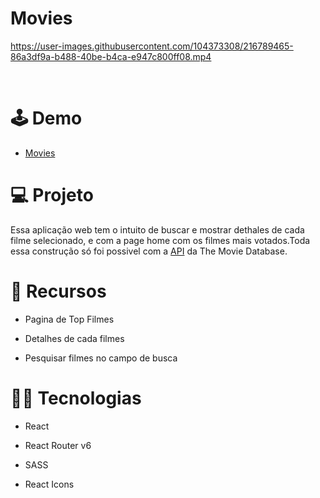 # Movies




https://user-images.githubusercontent.com/104373308/216789465-86a3df9a-b488-40be-b4ca-e947c800ff08.mp4

</br>

# 🕹 Demo

*  <a href="https://profound-maamoul-0e88e6.netlify.app/" target="_blank">Movies</a>

# :computer: Projeto
Essa aplicação web tem o intuito de buscar e mostrar dethales de cada filme selecionado, e com a page home com os filmes mais votados.Toda essa construção só foi possivel com a [API](https://www.themoviedb.org/?language=pt-BR) da The Movie Database.

# :pushpin: Recursos

- Pagina de Top Filmes

- Detalhes de cada filmes

- Pesquisar filmes no campo de busca

# :technologist: Tecnologias
 
- React

- React Router v6

- SASS

- React Icons












